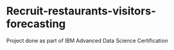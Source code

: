 # Recruit-restaurants-visitors-forecasting
Project done as part of IBM Advanced Data Science Certification
